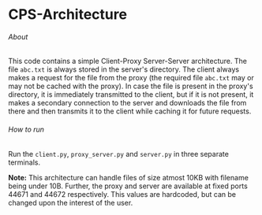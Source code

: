 # CPS-Architecture
###### About
This code contains a simple Client-Proxy Server-Server architecture. The file `abc.txt` is always stored in the server's directory. The client always makes a request for the file from the proxy (the required file `abc.txt` may or may not be cached with the proxy). In case the file is present in the proxy's directory, it is immediately transmitted to the client, but if it is not present, it makes a secondary connection to the server and downloads the file from there and then transmits it to the client while caching it for future requests.

###### How to run
Run the `client.py`, `proxy_server.py` and `server.py` in three separate terminals.

**Note:** This architecture can handle files of size atmost 10KB with filename being under 10B. Further, the proxy and server are available at fixed ports 44671 and 44672 respectively. This values are hardcoded, but can be changed upon the interest of the user.
